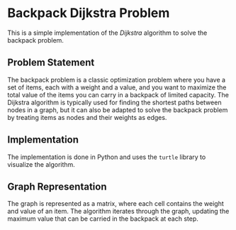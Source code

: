 # Backpack Dijkstra Problem
This is a simple implementation of the _Dijkstra_ algorithm to solve the backpack problem.

## Problem Statement
The backpack problem is a classic optimization problem where you have a set of items, 
each with a weight and a value, and you want to maximize the total value of the items 
you can carry in a backpack of limited capacity. The Dijkstra algorithm is typically used for finding the shortest paths 
between nodes in a graph, but it can also be adapted to solve the backpack problem by treating items as nodes
and their weights as edges.

## Implementation
The implementation is done in Python and uses the `turtle` library to visualize the algorithm. 

## Graph Representation
The graph is represented as a matrix, where each cell contains the weight and value of an item. The algorithm iterates through the graph,
updating the maximum value that can be carried in the backpack at each step. 